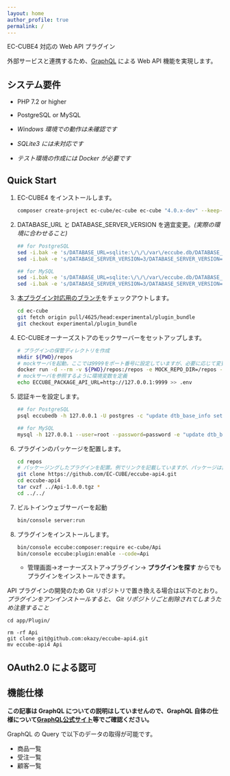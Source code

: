 ```yaml
---
layout: home
author_profile: true
permalink: /
---
```

EC-CUBE4 対応の Web API プラグイン

外部サービスと連携するため、[GraphQL](https://graphql.org) による Web API 機能を実現します。

## システム要件

- PHP 7.2 or higher
- PostgreSQL or MySQL

- *Windows 環境での動作は未確認です*
- *SQLite3 には未対応です*
- *テスト環境の作成には Docker が必要です*

## Quick Start

1. EC-CUBE4 をインストールします。
    ```sh
    composer create-project ec-cube/ec-cube ec-cube "4.0.x-dev" --keep-vcs
    ```
1. DATABASE_URL と DATABASE_SERVER_VERSION を適宜変更。*(実際の環境に合わせること)*
    ```sh
    ## for PostgreSQL
    sed -i.bak -e 's/DATABASE_URL=sqlite:\/\/\/var\/eccube.db/DATABASE_URL=postgres:\/\/postgres:password@127.0.0.1\/eccubedb/g' ./.env
    sed -i.bak -e 's/DATABASE_SERVER_VERSION=3/DATABASE_SERVER_VERSION=9/g' ./.env
    ```

    ```sh
    ## for MySQL
    sed -i.bak -e 's/DATABASE_URL=sqlite:\/\/\/var\/eccube.db/DATABASE_URL=mysql:\/\/root:password@127.0.0.1\/eccubedb/g' ./.env
    sed -i.bak -e 's/DATABASE_SERVER_VERSION=3/DATABASE_SERVER_VERSION=5.7/g' ./.env
    ```

1. [本プラグイン対応用のブランチ](#%E3%82%A4%E3%83%B3%E3%82%B9%E3%83%88%E3%83%BC%E3%83%AB%E6%96%B9%E6%B3%95)をチェックアウトします。
    ```sh
    cd ec-cube
    git fetch origin pull/4625/head:experimental/plugin_bundle
    git checkout experimental/plugin_bundle
    ```
1. EC-CUBEオーナーズストアのモックサーバーをセットアップします。

    ``` sh
   # プラグインの保管ディレクトリを作成
   mkdir ${PWD}/repos
   # mockサーバを起動。ここでは9999をポート番号に設定していますが、必要に応じて変更してください
   docker run -d --rm -v ${PWD}/repos:/repos -e MOCK_REPO_DIR=/repos -p 9999:8080 eccube/mock-package-api
   # mockサーバを参照するように環境変数を定義
   echo ECCUBE_PACKAGE_API_URL=http://127.0.0.1:9999 >> .env
     ```
1. 認証キーを設定します。

    ```sh
    ## for PostgreSQL
    psql eccubedb -h 127.0.0.1 -U postgres -c "update dtb_base_info set authentication_key='test';"
    ```

    ```sh
    ## for MySQL
    mysql -h 127.0.0.1 --user=root --password=password -e "update dtb_base_info set authentication_key='test';" eccubedb
    ```

1. プラグインのパッケージを配置します。

    ``` sh
    cd repos
    # パッケージングしたプラグインを配置。例でリンクを記載していますが、パッケージは古い可能性があるので各自でパッケージしたものに置き換えてください。
    git clone https://github.com/EC-CUBE/eccube-api4.git
    cd eccube-api4
    tar cvzf ../Api-1.0.0.tgz *
    cd ../../
    ```

    
1. ビルトインウェブサーバーを起動
    ```sh
    bin/console server:run
    ```
1. プラグインをインストールします。
    ```sh
    bin/console eccube:composer:require ec-cube/Api
    bin/console eccube:plugin:enable --code=Api
    ```
    - 管理画面→オーナーズストア→プラグイン→ **プラグインを探す** からでもプラグインをインストールできます。


API プラグインの開発のため Git リポジトリで置き換える場合は以下のとおり。
*プラグインをアンインストールすると、 Git リポジトリごと削除されてしまうため注意すること*

```
cd app/Plugin/

rm -rf Api
git clone git@github.com:okazy/eccube-api4.git
mv eccube-api4 Api
```

## OAuth2.0 による認可



## 機能仕様

**この記事は GraphQL についての説明はしていませんので、GraphQL 自体の仕様について[GraphQL公式サイト](https://graphql.org/)等でご確認ください。**

GraphQL の Query で以下のデータの取得が可能です。

- 商品一覧
- 受注一覧
- 顧客一覧
